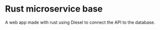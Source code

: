 # Rust microservice base

A web app made with rust using Diesel to connect the API to the database.
